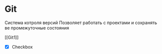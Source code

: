 
# Git 
Система котроля версий 
Позволяет работать с проектами и сохранять ве промежуточные состояния





[[Git1]]
- [x] Checkbox